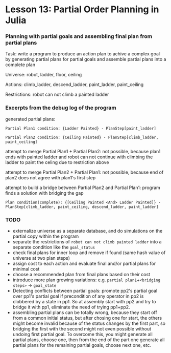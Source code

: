 # Lesson 13: Partial Order Planning in Julia
### Planning with partial goals and assembling final plan from partial plans

Task: write a program to produce an action plan to achive a complex goal by generating partial plans for partial goals and assemble partial plans into a complete plan

Universe: robot, ladder, floor, ceiling

Actions: climb_ladder, descend_ladder, paint_ladder, paint_ceiling

Restrictions: robot can not climb a painted ladder

### Excerpts from the debug log of the program
generated partial plans:

`Partial Plan1 condition: {Ladder Painted} - PlanStep[paint_ladder]`

`Partial Plan2 condition: {Ceiling Painted} - PlanStep[climb_ladder, paint_ceiling]`

attempt to merge Partial Plan1 + Partial Plan2: not possible, because plan1 ends with painted ladder and robot can not continue with climbing the ladder to paint the celing due to restriction above

attempt to merge Partial Plan2 + Partial Plan1: not possible, because end of plan2 does not agree with plan1's first step

attempt to build a bridge between Partial Plan2 and Partial Plan1: program finds a solution with bridging the gap

`Plan condition(complete): {[Ceiling Painted <And> Ladder Painted]} - PlanStep[climb_ladder, paint_ceiling, descend_ladder, paint_ladder]`
### TODO
- externalize universe as a separate database, and do simulations on the partial copy within the program
- separate the restrictions of `robot can not climb painted ladder` into a separate condition like the `goal_status`
- check final plans for inner loop and remove if found (same hash value of universe at two plan steps)
- assign cost to each action and evaluate final and/or partial plans for minimal cost
- choose a recommended plan from final plans based on their cost
- introduce more plan growing variations: e.g. `partial plan1`+`<bridging steps>` -> `goal_state`
- Detecting conflicts between partial goals: promote pp2's partial goal over pp1's partial goal if precondition of any operator in pp2 is clobbered by a state in pp1. So at assembly start with pp2 and try to bridge it with pp1, eliminate the need of trying pp1+pp2.
- assembling partial plans can be totally wrong, because they start off from a common initial status, but after chosing one for start, the others might become invalid because of the status changes by the first part, so bridging the first with the second might not even possible without undoing first partial goal. To overcome this, you might generate all partial plans, choose one, then from the end of the part one generate all partial plans for the remaining partial goals, choose next one, etc.
